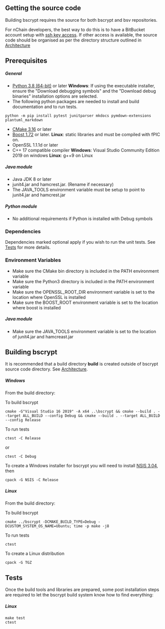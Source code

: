 ## Getting the source code
Building bscrypt requires the source for both bscrypt and bsv repositories. 

For nChain developers, the best way to do this is to have a BitBucket account setup with [ssh key access](https://confluence.atlassian.com/bitbucket/set-up-an-ssh-key-728138079.html). If other access is available, the source code should be organised as per the directory structure outlined in [Architecture](Architecture.md)

## Prerequisites
##### General
- [Python 3.8 (64-bit)](https://www.python.org/downloads/release/python-380/) or later
**Windows**: If using the executable installer, ensure the "Download debugging symbols" and the "Download debug binaries" installation options are selected. 
- The following python packages are needed to install and build documentation and to run tests.
```console
python -m pip install pytest junitparser mkdocs pymdown-extensions plantuml_markdown
```
- [CMake 3.16](https://cmake.org/download/) or later
- [Boost 1.72](https://www.boost.org/doc/libs/1_72_0/) or later. 
**Linux**: static libraries and must be compiled with fPIC on.
- OpenSSL 1.1.1d or later
- C++ 17 compatible compiler
**Windows**: Visual Studio Community Edition 2019 on windows
**Linux**: g++9 on Linux
##### Java module
- Java JDK 8 or later
- junit4.jar and hamcrest.jar. (Rename if necessary)
- The JAVA_TOOLS environment variable must be setup to point to junit4.jar and hamcrest.jar
##### Python module
- No additional requirements if Python is installed with Debug symbols

### Dependencies
Dependencies marked optional apply if you wish to run the unit tests. See [Tests](#Tests) for more details.

### Environment Variables

- Make sure the CMake bin directory is included in the PATH environment variable
- Make sure the Python3 directory is included in the PATH environment variable
- Make sure the OPENSSL_ROOT_DIR environment variable is set to the location where OpenSSL is installed
- Make sure the BOOST_ROOT environment variable is set to the location where boost is installed
##### Java module
- Make sure the JAVA_TOOLS environment variable is set to the location of junit4.jar and hamcreast.jar

## Building bscrypt
It is recommended that a build directory **build** is created outside of bscrypt source code directory. See [Architecture](Architecture.md).

##### Windows

From the build directory:

To build bscrypt
```console
cmake -G"Visual Studio 16 2019" -A x64 ..\bscrypt && cmake --build . --target ALL_BUILD --config Debug && cmake --build . --target ALL_BUILD --config Release
```

To run tests
```console 
ctest -C Release
```
or
```console 
ctest -C Debug
```

To create a Windows installer for bscrypt you will need to install [NSIS 3.04](https://nsis.sourceforge.io/Download), then
```console 
cpack -G NSIS -C Release
```

##### Linux

From the build directory:

To build bscrypt
```console
cmake ../bscrypt -DCMAKE_BUILD_TYPE=Debug -DCUSTOM_SYSTEM_OS_NAME=Ubuntu; time -p make -j8
```

To run tests
```console
ctest
```

To create a Linux distribution
```console
cpack -G TGZ
```

## Tests
Once the build tools and libraries are prepared, some post installation steps are required to let the bscrypt build system know how to find everything:

##### Linux
```console
make test
ctest
```

